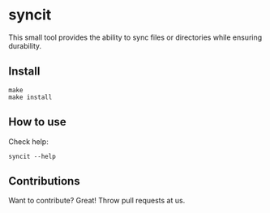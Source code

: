 # syncit

This small tool provides the ability to sync files or directories while ensuring durability.

## Install

```
make
make install
```

## How to use

Check help:

```
syncit --help
```

## Contributions
Want to contribute? Great! Throw pull requests at us.
